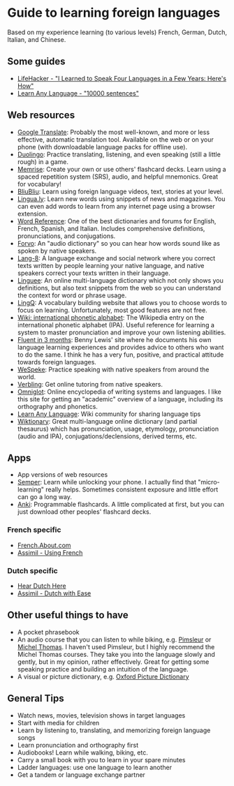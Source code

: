 # Guide to learning foreign languages
Based on my experience learning (to various levels) French, German, Dutch, Italian, and Chinese.

## Some guides
- [LifeHacker - "I Learned to Speak Four Languages in a Few Years: Here's How"](http://goo.gl/CILJM)
- [Learn Any Language - "10000 sentences"](http://goo.gl/4Nqbs1)

## Web resources
- [Google Translate](https://translate.google.com): Probably the most well-known, and more or less effective, automatic translation tool. Available on the web or on your phone (with downloadable language packs for offline use). 
- [Duolingo](http://www.duolingo.com): Practice translating, listening, and even speaking (still a little rough) in a game.
- [Memrise](http://www.memrise.com): Create your own or use others' flashcard decks. Learn using a spaced repetition system (SRS), audio, and helpful mnemonics. Great for vocabulary!
- [BliuBliu](http://www.bliubliu.com): Learn using foreign language videos, text, stories at your level.
- [Lingua.ly](https://lingua.ly): Learn new words using snippets of news and magazines. You can even add words to learn from any internet page using a browser extension.
- [Word Reference](http://www.wordreference.com): One of the best dictionaries and forums for English, French, Spanish, and Italian. Includes comprehensive definitions, pronunciations, and conjugations.
- [Forvo](http://www.forvo.com): An "audio dictionary" so you can hear how words sound like as spoken by native speakers.
- [Lang-8](http://www.lang-8.com): A language exchange and social network where you correct texts written by people learning your native language, and native speakers correct your texts written in their language.
- [Linguee](http://www.linguee.com): An online multi-language dictionary which not only shows you definitions, but also text snippets from the web so you can understand the context for word or phrase usage.
- [LingQ](http://www.lingq.com): A vocabulary building website that allows you to choose words to focus on learning. Unfortunately, most good features are not free.
- [Wiki: international phonetic alphabet](https://goo.gl/y86e3p): The Wikipedia entry on the international phonetic alphabet (IPA). Useful reference for learning a system to master pronunciation and improve your own listening abilities.
- [Fluent in 3 months](http://www.fluentin3months.com): Benny Lewis' site where he documents his own language learning experiences and provides advice to others who want to do the same. I think he has a very fun, positive, and practical attitude towards foreign languages.
- [WeSpeke](http://www.wespeke.com): Practice speaking with native speakers from around the world.
- [Verbling](http://www.verbling.com): Get online tutoring from native speakers.
- [Omniglot](http://www.omniglot.com): Online encyclopedia of writing systems and languages. I like this site for getting an "academic" overview of a language, including its orthography and phonetics.
- [Learn Any Language](http://learnanylanguage.wikia.com/): Wiki community for sharing language tips
- [Wiktionary](http://www.wiktionary.org): Great multi-language online dictionary (and partial thesaurus) which has pronunciation, usage, etymology, pronunciation (audio and IPA), conjugations/declensions, derived terms, etc.

## Apps
- App versions of web resources
- [Semper](https://goo.gl/FP6qZn): Learn while unlocking your phone. I actually find that "micro-learning" really helps. Sometimes consistent exposure and little effort can go a long way.
- [Anki](https://www.ankiapp.com/): Programmable flashcards. A little complicated at first, but you can just download other peoples' flashcard decks. 

### French specific
- [French.About.com](http://french.about.com)
- [Assimil - Using French](http://goo.gl/s6ibsk)

### Dutch specific
- [Hear Dutch Here](http://www.heardutchhere.com)
- [Assimil - Dutch with Ease](http://goo.gl/u4Ylcg)

## Other useful things to have
- A pocket phrasebook
- An audio course that you can listen to while biking, e.g. [Pimsleur](http://www.pimsleur.com) or [Michel Thomas](http://www.michelthomas.com). I haven't used Pimsleur, but I highly recommend the Michel Thomas courses. They take you into the language slowly and gently, but in my opinion, rather effectively. Great for getting some speaking practice and building an intuition of the language.
- A visual or picture dictionary, e.g. [Oxford Picture Dictionary](http://goo.gl/M12xQu)

## General Tips
- Watch news, movies, television shows in target languages
- Start with media for children
- Learn by listening to, translating, and memorizing foreign language songs
- Learn pronunciation and orthography first
- Audiobooks! Learn while walking, biking, etc.
- Carry a small book with you to learn in your spare minutes
- Ladder languages: use one language to learn another
- Get a tandem or language exchange partner
